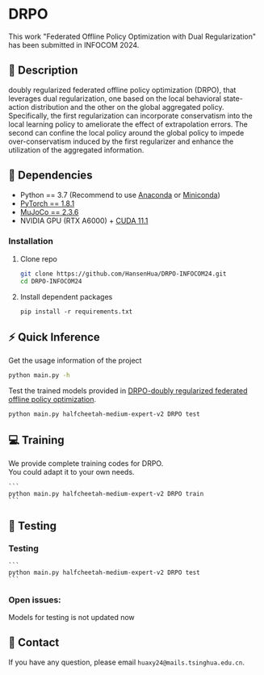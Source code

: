 # DRPO
This work "Federated Offline Policy Optimization with
Dual Regularization" has been submitted in INFOCOM 2024.
## :page_facing_up: Description
doubly regularized federated offline policy optimization (DRPO), that leverages dual regularization, one based on the local behavioral state-action distribution and the other on the global aggregated policy.
Specifically, the first regularization can incorporate conservatism into the local learning policy to ameliorate the effect of extrapolation errors. The second can confine the local policy around the global policy to impede over-conservatism induced by the first regularizer and enhance the utilization of the aggregated information.
## :wrench: Dependencies
- Python == 3.7 (Recommend to use [Anaconda](https://www.anaconda.com/download/#linux) or [Miniconda](https://docs.conda.io/en/latest/miniconda.html))
- [PyTorch == 1.8.1](https://pytorch.org/)
- [MuJoCo == 2.3.6](http://www.mujoco.org) 
- NVIDIA GPU (RTX A6000) + [CUDA 11.1](https://developer.nvidia.com/cuda-downloads)
### Installation
1. Clone repo
    ```bash
    git clone https://github.com/HansenHua/DRPO-INFOCOM24.git
    cd DRPO-INFOCOM24
    ```
2. Install dependent packages
    ```
    pip install -r requirements.txt
    ```
## :zap: Quick Inference

Get the usage information of the project
```bash
python main.py -h
```

Test the trained models provided in [DRPO-doubly regularized federated offline policy optimization](https://github.com/HansenHua/DRPO-INFOCOM24/tree/main).
```
python main.py halfcheetah-medium-expert-v2 DRPO test
```
## :computer: Training

We provide complete training codes for DRPO.<br>
You could adapt it to your own needs.

	```
    python main.py halfcheetah-medium-expert-v2 DRPO train
	```

## :checkered_flag: Testing
### Testing
	```
	python main.py halfcheetah-medium-expert-v2 DRPO test
	```

### Open issues:
Models for testing is not updated now 

## :e-mail: Contact

If you have any question, please email `huaxy24@mails.tsinghua.edu.cn`.
